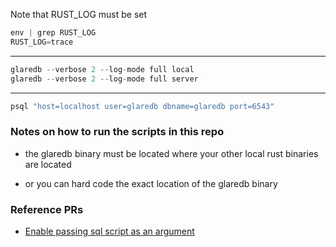 
Note that RUST_LOG must be set

```rust
env | grep RUST_LOG
RUST_LOG=trace
```
---
```rust
glaredb --verbose 2 --log-mode full local
glaredb --verbose 2 --log-mode full server
```
---
```sh
psql "host=localhost user=glaredb dbname=glaredb port=6543"
```

### Notes on how to run the scripts in this repo

* the glaredb binary must be located where your other local rust binaries
are located

* or you can hard code the exact location of the glaredb binary

### Reference PRs

* [Enable passing sql script as an argument](https://github.com/GlareDB/glaredb/pull/1913)

